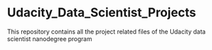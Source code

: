 # Udacity_Data_Scientist_Projects
This repository contains all the project related files of the Udacity data scientist nanodegree program
